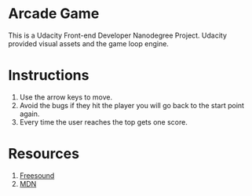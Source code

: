 # Arcade Game
This is a Udacity Front-end Developer Nanodegree Project. Udacity provided visual assets and the game loop engine.

# Instructions

1. Use the arrow keys to move.
2. Avoid the bugs if they hit the player you will go back to the start point again.
3. Every time the user reaches the top gets one score.

# Resources

1. [Freesound](https://freesound.org/)
2. [MDN](https://developer.mozilla.org/en-US/docs/Games/Techniques/2D_collision_detection)

